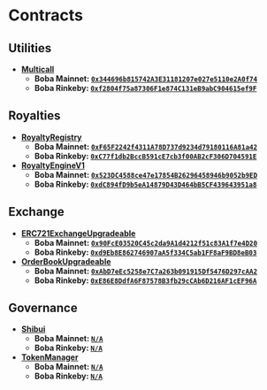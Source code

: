 # Contracts

## Utilities

 - **[Multicall](https://github.com/makerdao/multicall/blob/4954d75340bcbe6ca3988e35498d72f76b706233/src/Multicall.sol)**
   - **Boba Mainnet: [`0x344696b815742A3E31181207e027e5110e2A0f74`](https://blockexplorer.boba.network/address/0x344696b815742A3E31181207e027e5110e2A0f74/transactions)**
   - **Boba Rinkeby: [`0xf2804f75a87306F1e874C131eB9abC904615ef9F`](https://blockexplorer.rinkeby.boba.network/address/0xf2804f75a87306F1e874C131eB9abC904615ef9F/transactions)**

## Royalties

 - **[RoyaltyRegistry](https://github.com/ShibuiDAO/royalty-registry/blob/main/src/contracts/RoyaltyRegistry.sol)**
   - **Boba Mainnet: [`0xF65F2242f4311A78D737d9234d79180116A81a42`](https://blockexplorer.boba.network/address/0xF65F2242f4311A78D737d9234d79180116A81a42/transactions)**
   - **Boba Rinkeby: [`0xC77f1db2BccB591cE7cb3f00AB2cF306D704591E`](https://blockexplorer.rinkeby.boba.network/address/0xC77f1db2BccB591cE7cb3f00AB2cF306D704591E/transactions)**
 - **[RoyaltyEngineV1](https://github.com/ShibuiDAO/royalty-registry/blob/main/src/contracts/RoyaltyEngineV1.sol)**
   - **Boba Mainnet: [`0x523DC4588ce47e17854B26296458946b9052b9ED`](https://blockexplorer.boba.network/address/0x523DC4588ce47e17854B26296458946b9052b9ED/transactions)**
   - **Boba Rinkeby: [`0xdC894fD9b5eA14879D43D464bB5CF439643951a8`](https://blockexplorer.rinkeby.boba.network/address/0xdC894fD9b5eA14879D43D464bB5CF439643951a8/transactions)**

## Exchange

 - **[ERC721ExchangeUpgradeable](https://github.com/ShibuiDAO/exchange/blob/main/src/contracts/ERC721ExchangeUpgradeable.sol)**
   - **Boba Mainnet: [`0x90FcE03520C45c2da9A1d4212f51c83A1f7e4D20`](https://blockexplorer.boba.network/address/0x90FcE03520C45c2da9A1d4212f51c83A1f7e4D20/transactions)**
   - **Boba Rinkeby: [`0xd9Eb8E862746907aA5f334C5ab1FF8aF9BD8eB03`](https://blockexplorer.rinkeby.boba.network/address/0xd9Eb8E862746907aA5f334C5ab1FF8aF9BD8eB03/transactions)**
 - **[OrderBookUpgradeable](https://github.com/ShibuiDAO/exchange/blob/main/src/contracts/OrderBookUpgradeable.sol)**
   - **Boba Mainnet: [`0xAbD7eEc5258e7C7a263b091915Df5476D297cAA2`](https://blockexplorer.boba.network/address/0xAbD7eEc5258e7C7a263b091915Df5476D297cAA2/transactions)**
   - **Boba Rinkeby: [`0xE86E8DdfA6F87578B3fb29cCAb6D216AF1cEF96A`](https://blockexplorer.rinkeby.boba.network/address/0xE86E8DdfA6F87578B3fb29cCAb6D216AF1cEF96A/transactions)**

## Governance

 - **[Shibui](https://github.com/ShibuiDAO/shibui/blob/main/src/contracts/shibui/Shibui.sol)**
   - **Boba Mainnet: [`N/A`]()**
   - **Boba Rinkeby: [`N/A`]()**
 - **[TokenManager](https://github.com/ShibuiDAO/shibui/blob/main/src/contracts/TokenManager.sol)**
   - **Boba Mainnet: [`N/A`]()**
   - **Boba Rinkeby: [`N/A`]()**

